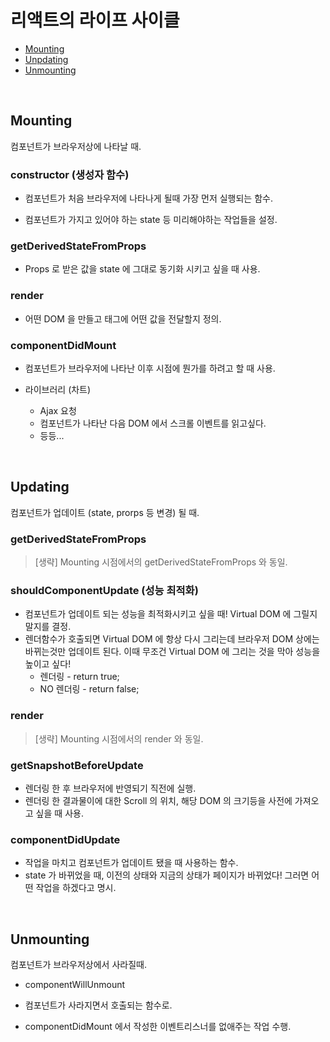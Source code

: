 # 리액트의 라이프 사이클

- [Mounting](#Mounting)
- [Unpdating](#Updating)
- [Unmounting](#Unmounting)

<br/>

## Mounting

컴포넌트가 브라우저상에 나타날 때.

### constructor (생성자 함수)

- 컴포넌트가 처음 브라우저에 나타나게 될때 가장 먼저 실행되는 함수.

- 컴포넌트가 가지고 있어야 하는 state 등 미리해야하는 작업들을 설정.

### getDerivedStateFromProps

- Props 로 받은 값을 state 에 그대로 동기화 시키고 싶을 때 사용.

### render

- 어떤 DOM 을 만들고 태그에 어떤 값을 전달할지 정의.

### componentDidMount

- 컴포넌트가 브라우저에 나타난 이후 시점에 뭔가를 하려고 할 때 사용.

- 라이브러리 (차트)
  - Ajax 요청
  - 컴포넌트가 나타난 다음 DOM 에서 스크롤 이벤트를 읽고싶다.
  - 등등...

<br/>

## Updating

컴포넌트가 업데이트 (state, prorps 등 변경) 될 때.

### getDerivedStateFromProps

> [생략] Mounting 시점에서의 getDerivedStateFromProps 와 동일.

### shouldComponentUpdate (성능 최적화)

- 컴포넌트가 업데이트 되는 성능을 최적화시키고 싶을 때! Virtual DOM 에 그릴지 말지를 결정.
- 렌더함수가 호출되면 Virtual DOM 에 항상 다시 그리는데 브라우저 DOM 상에는 바뀌는것만 업데이트 된다. 이때 무조건 Virtual DOM 에 그리는 것을 막아 성능을 높이고 싶다!
  - 렌더링 - return true;
  - NO 렌더링 - return false;

### render

> [생략] Mounting 시점에서의 render 와 동일.

### getSnapshotBeforeUpdate

- 렌더링 한 후 브라우저에 반영되기 직전에 실행.
- 렌더링 한 결과물이에 대한 Scroll 의 위치, 해당 DOM 의 크기등을 사전에 가져오고 싶을 때 사용.

### componentDidUpdate

- 작업을 마치고 컴포넌트가 업데이트 됐을 때 사용하는 함수.
- state 가 바뀌었을 때, 이전의 상태와 지금의 상태가 페이지가 바뀌었다! 그러면 어떤 작업을 하겠다고 명시.

<br/>

## Unmounting

컴포넌트가 브라우저상에서 사라질때.

- componentWillUnmount

- 컴포넌트가 사라지면서 호출되는 함수로.
- componentDidMount 에서 작성한 이벤트리스너를 없애주는 작업 수행.
